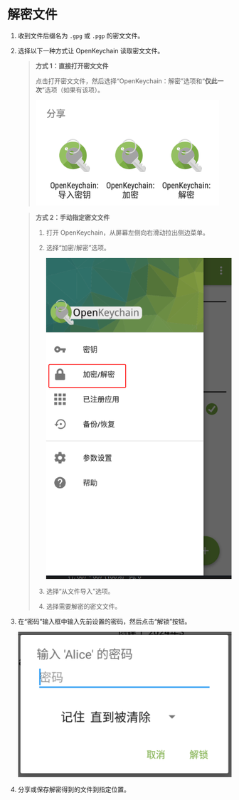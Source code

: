 # 解密文件

1. 收到文件后缀名为 `.gpg` 或 `.pgp` 的密文文件。

2. 选择以下一种方式让 OpenKeychain 读取密文文件。

    > **方式 1：直接打开密文文件**
    >
    > 点击打开密文文件，然后选择“OpenKeychain：解密”选项和“**仅此一次**”选项（如果有该项）。
    >
    >    ![使用 OpenKeychain 处理消息或密文](shared/use-openkeychain-to-handle-message.png)

    > **方式 2：手动指定密文文件**
    >
    > 1. 打开 OpenKeychain，从屏幕左侧向右滑动拉出侧边菜单。
    > 2. 选择“加密/解密”选项。
    >
    >    ![加密/解密”](shared/encrypt-and-decrypt.png)
    >
    > 3. 选择“从文件导入”选项。
    > 4. 选择需要解密的密文文件。

3. 在“密码”输入框中输入先前设置的密码，然后点击“解锁”按钮。

    ![输入私钥密码](shared/enter-private-key-passphrase.png)

4. 分享或保存解密得到的文件到指定位置。